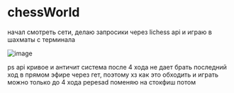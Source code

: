 # chessWorld

начал смотреть сети, делаю запросики через lichess api и играю в шахматы с терминала

![image](https://github.com/user-attachments/assets/e0ec24ba-06b8-4435-a316-63a7e8b82b9b)

ps api кривое и античит система после 4 хода не дает брать последний ход в прямом эфире через гет, поэтому хз как это обходить и играть можно только до 4 хода pepesad
поменяю на стокфиш потом
